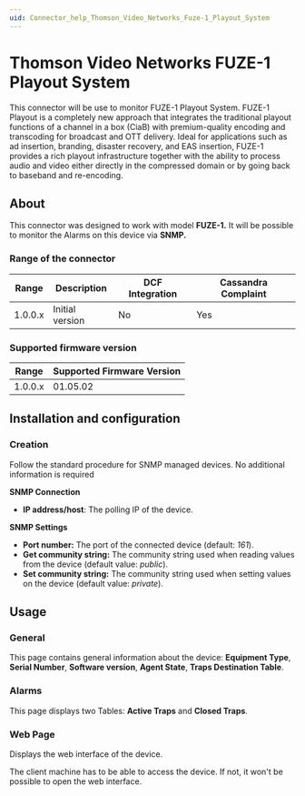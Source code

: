 ```yaml
---
uid: Connector_help_Thomson_Video_Networks_Fuze-1_Playout_System
---
```


# Thomson Video Networks FUZE-1 Playout System

This connector will be use to monitor FUZE-1 Playout System. FUZE-1 Playout is a completely new approach that integrates the traditional playout functions of a channel in a box (CiaB) with premium-quality encoding and transcoding for broadcast and OTT delivery. Ideal for applications such as ad insertion, branding, disaster recovery, and EAS insertion, FUZE-1 provides a rich playout infrastructure together with the ability to process audio and video either directly in the compressed domain or by going back to baseband and re-encoding.

## About

This connector was designed to work with model **FUZE-1.** It will be possible to monitor the Alarms on this device via **SNMP.**

### Range of the connector

| **Range** | **Description** | **DCF Integration** | **Cassandra Complaint** |
|------------------|-----------------|---------------------|-------------------------|
| 1.0.0.x          | Initial version | No                  | Yes                     |

### Supported firmware version

| Range | Supported Firmware Version |
|------------------|-----------------------------|
| 1.0.0.x          | 01.05.02                    |

## Installation and configuration

### Creation

Follow the standard procedure for SNMP managed devices. No additional information is required

**SNMP Connection**

- **IP address/host**: The polling IP of the device.

**SNMP Settings**

- **Port number:** The port of the connected device (default: *161*).
- **Get community string:** The community string used when reading values from the device (default value: *public*).
- **Set community string:** The community string used when setting values on the device (default value: *private*).

## Usage

### General

This page contains general information about the device: **Equipment Type**, **Serial Number**, **Software version**, **Agent State**, **Traps Destination Table**.

### Alarms

This page displays two Tables: **Active Traps** and **Closed Traps**.

### Web Page

Displays the web interface of the device.

The client machine has to be able to access the device. If not, it won't be possible to open the web interface.
